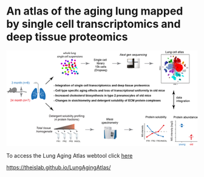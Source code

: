 # An atlas of the aging lung mapped by single cell transcriptomics and deep tissue proteomics 

![](Overview_MLAA.png)

To access the Lung Aging Atlas webtool click [here](http://146.107.176.18:3838/MLAA)

https://theislab.github.io/LungAgingAtlas/


